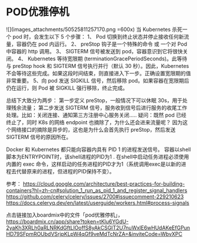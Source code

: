 # POD优雅停机
![](images_attachments/50525811257170.png =600x)
当 Kubernetes 杀死一个 pod 时，会发生以下 5 个步骤：
1、 Pod 切换到终止状态并停止接收任何新流量，容器仍在 pod 内运行。
2、 preStop 钩子是一个特殊的命令 或 一个对 Pod 中容器的 http 调用。
3、 SIGTERM 信号被发送到 pod，容器意识到它将很快关闭。
4、 Kubernetes 等待宽限期 (terminationGracePeriodSeconds)。此等待与 preStop hook 和 SIGTERM 信号执行并行（默认 30 秒）。因此，Kubernetes 不会等待这些完成。如果这段时间结束，则直接进入下一步。正确设置宽限期的值非常重要。
5、向 pod 发送 SIGKILL 信号，然后移除 pod。如果容器在宽限期后仍在运行，则 Pod 被 SIGKILL 强行移除，终止完成。

总结下大致分为两步：
第一步定义 preStop，一般情况下可以休眠 30s，用于处理残余流量；
第二步发送 SIGTERM 信号，服务收到信号后进行服务的收尾工作处理。比如：关闭连接、通知第三方注册中心服务关闭.....
疑问：既然 pod 已经终止了，同时 K8s 的网络 endpoint 也摘除了，为什么还会进来流量呢？
因为这个网络接口的摘除是异步的，这也是为什么会首先执行 preStop，然后发送 SIGTERM 信号的原因所在。


Docker 和 Kubernetes 都只能向容器内具有 PID 1 的进程发送信号。
容器以shell脚本为ENTRYPOINT时，该shell进程的PID为1 .
在shell中启动任务进程必须使用内置的 exec 命令，这样启动的任务进程的PID才为1（系统调用exec是以新的进程去代替原来的进程，但进程的PID保持不变）。



参考： 
https://cloud.google.com/architecture/best-practices-for-building-containers?hl=zh-cn#solution_1_run_as_pid_1_and_register_signal_handlers
https://github.com/celery/celery/issues/2700#issuecomment-229210623
https://docs.celeryq.dev/en/latest/userguide/workers.html#process-signals



点击链接加入boardmix中的文件「pod优雅停机」，https://boardmix.cn/app/share?token=tKlu6YGdU-2yaKh3XRLh0aRLNRKdGftLlOoffS8yAkCSGIT2U7nuWxlE6wHUdAKeEfGPunHD79SFpmROUbdVSrjpKLpW4qGf9veMdTcNrZA=&inviteCode=WbvXPC
